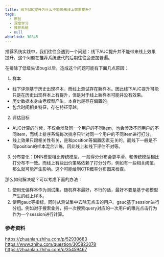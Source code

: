 ```yaml
---
title: 线下AUC提升为什么不能带来线上效果提升?
tags:
  - 原创
  - 深度学习
  - 推荐系统
  - null
abbrlink: 30845
---
```


推荐系统实践中，我们往往会遇到一个问题：线下AUC提升并不能带来线上效果提升，这个问题在推荐系统迭代的后期往往会更加普遍。

在排除了低级失误bug以后，造成这个问题可能有下面几点原因：
1. 样本
  - 线下评测基于历史出现样本，而线上测试存在新样本。因此线下AUC提升可能只是在历史出现样本上有提升，但是对于线上新样本可能并没有效果。
  - 历史数据本身由老模型产生，本身也是存在偏置的。
  - 包含时间相关特征，存在特征穿越。<!-- more -->

2. 评估目标
  - AUC计算的时候，不仅会涉及同一个用户的不同item，也会涉及不同用户的不同item，而线上排序系统每次排序只针对同一个用户的不同item进行打分。
  - 线上效果只跟相关性有关，是和position等偏置因素无关的。而线下一般是不同position的样本混合训练，因此线上和线下评估不对等。

3. 分布变化：DNN模型相比传统模型，一般得分分布会更平滑，和传统模型相比打分布不一致。而线上有些出价策略依赖了打分分布，例如有一些相关阈值，那么就可能产生影响。这个可能绘制CTR概率分布图来检查。


那么如何解决呢？可以考虑下面的办法：

1. 使用无偏样本作为测试集。随机样本最好，不行的话，最好不要是基于老模型产生的线上样本。
2. 使用gauc等指标，同时从测试集中去除无点击的用户。gauc基于session进行分组。例如对于搜索业务，把一次搜索query对应的一次用户的曝光点击行为作为一个session进行计算。

### 参考资料
https://zhuanlan.zhihu.com/p/52930683
https://www.zhihu.com/question/305823078
https://zhuanlan.zhihu.com/p/35459467
